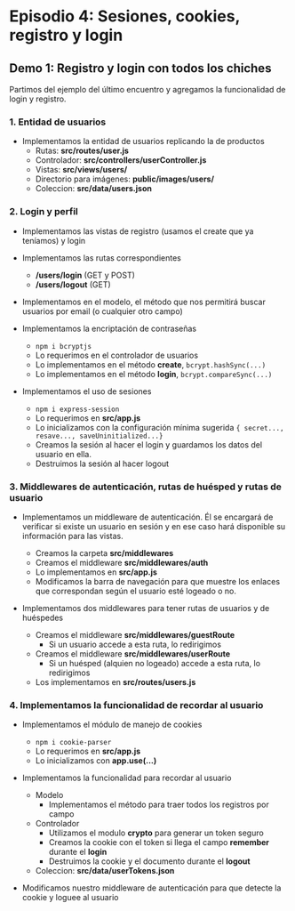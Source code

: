 # Episodio 4:  Sesiones, cookies, registro y login

## Demo 1: Registro y login con todos los chiches

Partimos del ejemplo del último encuentro y agregamos la funcionalidad de login y registro.

### 1. Entidad de usuarios

- Implementamos la entidad de usuarios replicando la de productos
    - Rutas: **src/routes/user.js**
    - Controlador: **src/controllers/userController.js**
    - Vistas: **src/views/users/**
    - Directorio para imágenes: **public/images/users/**
    - Coleccion: **src/data/users.json**

### 2. Login y perfil

- Implementamos las vistas de registro (usamos el create que ya teníamos) y login

- Implementamos las rutas correspondientes 
    - **/users/login** (GET y POST)
    - **/users/logout** (GET)

- Implementamos en el modelo, el método que nos permitirá buscar usuarios por email (o cualquier otro campo)

- Implementamos la encriptación de contraseñas
    - `npm i bcryptjs`
    - Lo requerimos en el controlador de usuarios
    - Lo implementamos en el método **create**, `bcrypt.hashSync(...)`
    - Lo implementamos en el método **login**, `bcrypt.compareSync(...)`

- Implementamos el uso de sesiones
    - `npm i express-session`
    - Lo requerimos en **src/app.js**
    - Lo inicializamos con la configuración mínima sugerida `{ secret..., resave..., saveUninitialized...}`
    - Creamos la sesión al hacer el login y guardamos los datos del usuario en ella.
    - Destruimos la sesión al hacer logout

### 3. Middlewares de autenticación, rutas de huésped y rutas de usuario

- Implementamos un middleware de autenticación. Él se encargará de verificar si existe un usuario en sesión y en ese caso hará disponible su información para las vistas.
    - Creamos la carpeta **src/middlewares**
    - Creamos el middleware **src/middlewares/auth**
    - Lo implementamos en **src/app.js**
    - Modificamos la barra de navegación para que muestre los enlaces que correspondan según el usuario esté logeado o no.

- Implementamos dos middlewares para tener rutas de usuarios y de huéspedes
    - Creamos el middleware **src/middlewares/guestRoute**
        - Si un usuario accede a esta ruta, lo redirigimos
    - Creamos el middleware **src/middlewares/userRoute**
        - Si un huésped (alquien no logeado) accede a esta ruta, lo redirigimos
    - Los implementamos en **src/routes/users.js**

### 4. Implementamos la funcionalidad de recordar al usuario

- Implementamos el módulo de manejo de cookies
    - `npm i cookie-parser`
    - Lo requerimos en **src/app.js**
    - Lo inicializamos con **app.use(...)**

- Implementamos la funcionalidad para recordar al usuario
    - Modelo
        - Implementamos el método para traer todos los registros por campo
    - Controlador
        - Utilizamos el modulo **crypto** para generar un token seguro
        - Creamos la cookie con el token si llega el campo **remember** durante el **login**
        - Destruimos la cookie y el documento durante el **logout**
    - Coleccion: **src/data/userTokens.json**

- Modificamos nuestro middleware de autenticación para que detecte la cookie y loguee al usuario
